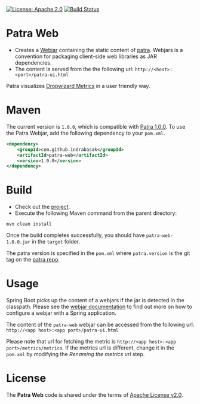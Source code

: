 [![License: Apache 2.0](https://img.shields.io/badge/License-Apache%202.0-blue.svg)](https://opensource.org/licenses/Apache-2.0) [![Build Status][travis-badge]][travis-badge-url]


Patra Web
==========================
* Creates a [Webjar](http://www.webjars.org/) containing the static content of [patra](https://indrabasak.github.io/patra/). 
Webjars is a convention for packaging client-side web libraries as JAR dependencies.
* The content is served from the the following url: `http://<host>:<port>/patra-ui.html`

Patra visualizes [Dropwizard Metrics](http://metrics.dropwizard.io/) in a user friendly way.

# Maven

The current version is `1.0.0`, which is compatible with [Patra 1.0.0](https://indrabasak.github.io/patra/). To use
the Patra Webjar, add the following dependency to your `pom.xml`.

```xml
<dependency>
    <groupId>com.github.indrabasak</groupId>
    <artifactId>patra-web</artifactId>
    <version>1.0.0</version>
</dependency>
```

# Build
* Check out the [project](https://github.com/indrabasak/patra-web).
* Execute the following Maven command from the parent directory:
```
mvn clean install
```
Once the build completes successfully, you should have `patra-web-1.0.0.jar` in the `target` folder.

The patra version is specified in the `pom.xml` where `patra.version` is the git tag on 
the [patra repo](https://github.com/indrabasak/patra).

# Usage
Spring Boot picks up the content of a webjars if the jar is detected in the classpath. Please see the 
[webjar documentation](http://www.webjars.org/documentation#springmvc) to find out more on how to configure a webjar 
with a Spring application.

The content of the `patra-web` webjar can be accessed from the following url: `http://<app host>:<app port>/patra-ui.html`

Please note that url for fetching the metric is `http://<app host>:<app port>/metrics/metrics`. If the metrics url is
different, change it in the `pom.xml` by modifying the _Renaming the metrics url_ step.

# License

The __Patra Web__ code is shared under the terms of [Apache License v2.0](https://opensource.org/licenses/Apache-2.0).

[travis-badge]: https://travis-ci.org/indrabasak/patra-web.svg?branch=master
[travis-badge-url]: https://travis-ci.org/indrabasak/patra-web
